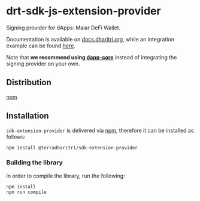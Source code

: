 # drt-sdk-js-extension-provider

Signing provider for dApps: Maiar DeFi Wallet. 

Documentation is available on [docs.dharitri.org](https://docs.dharitri.org/sdk-and-tools/drtjs/drtjs-signing-providers/), while an integration example can be found [here](https://github.com/dharitri/drt-sdk-js-examples/tree/main/signing-providers).

Note that **we recommend using [dapp-core](https://github.com/dharitri/mx-sdk-dapp)** instead of integrating the signing provider on your own.

## Distribution

[npm](https://www.npmjs.com/package/@terradharitri/sdk-extension-provider)

## Installation

`sdk-extension-provider` is delivered via [npm](https://www.npmjs.com/package/@terradharitri/sdk-extension-provider), therefore it can be installed as follows:

```
npm install @terradharitri/sdk-extension-provider
```

### Building the library

In order to compile the library, run the following:

```
npm install
npm run compile
```
